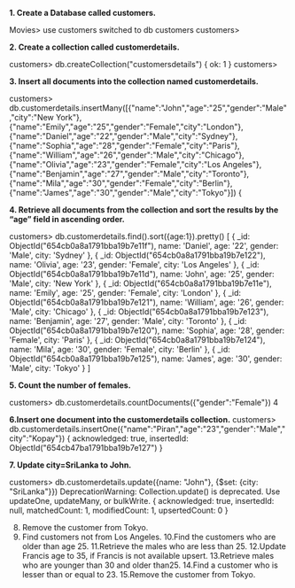 **1. Create a Database called customers.**

Movies> use customers
switched to db customers
customers>

**2. Create a collection called customerdetails.**

customers> db.createCollection("customersdetails")
{ ok: 1 }
customers>

**3. Insert all documents into the collection named   customerdetails.**

customers> db.customerdetails.insertMany([{"name":"John","age":"25","gender":"Male","city":"New York"},{"name":"Emily","age":"25","gender":"Female","city":"London"},{"name":"Daniel","age":"22","gender":"Male","city":"Sydney"},{"name":"Sophia","age":"28","gender":"Female","city":"Paris"},{"name":"William","age":"26","gender":"Male","city":"Chicago"},{"name":"Olivia","age":"23","gender":"Female","city":"Los Angeles"},{"name":"Benjamin","age":"27","gender":"Male","city":"Toronto"},{"name":"Mila","age":"30","gender":"Female","city":"Berlin"},{"name":"James","age":"30","gender":"Male","city":"Tokyo"}])
{

**4. Retrieve all documents from the collection and sort the results by the “age” field    in ascending order.**

customers> db.customerdetails.find().sort({age:1}).pretty()
[
  {
    _id: ObjectId("654cb0a8a1791bba19b7e11f"),
    name: 'Daniel',
    age: '22',
    gender: 'Male',
    city: 'Sydney'
  },
  {
    _id: ObjectId("654cb0a8a1791bba19b7e122"),
    name: 'Olivia',
    age: '23',
    gender: 'Female',
    city: 'Los Angeles'
  },
  {
    _id: ObjectId("654cb0a8a1791bba19b7e11d"),
    name: 'John',
    age: '25',
    gender: 'Male',
    city: 'New York'
  },
  {
    _id: ObjectId("654cb0a8a1791bba19b7e11e"),
    name: 'Emily',
    age: '25',
    gender: 'Female',
    city: 'London'
  },
  {
    _id: ObjectId("654cb0a8a1791bba19b7e121"),
    name: 'William',
    age: '26',
    gender: 'Male',
    city: 'Chicago'
  },
  {
    _id: ObjectId("654cb0a8a1791bba19b7e123"),
    name: 'Benjamin',
    age: '27',
    gender: 'Male',
    city: 'Toronto'
  },
  {
    _id: ObjectId("654cb0a8a1791bba19b7e120"),
    name: 'Sophia',
    age: '28',
    gender: 'Female',
    city: 'Paris'
  },
  {
    _id: ObjectId("654cb0a8a1791bba19b7e124"),
    name: 'Mila',
    age: '30',
    gender: 'Female',
    city: 'Berlin'
  },
  {
    _id: ObjectId("654cb0a8a1791bba19b7e125"),
    name: 'James',
    age: '30',
    gender: 'Male',
    city: 'Tokyo'
  }
]

**5. Count the number of females.**

customers> db.customerdetails.countDocuments({"gender":"Female"})
4

**6.Insert one document into the customerdetails collection.**
customers> db.customerdetails.insertOne({"name":"Piran","age":"23","gender":"Male","city":"Kopay"})
{
  acknowledged: true,
  insertedId: ObjectId("654cb47ba1791bba19b7e127")
}

**7. Update city=SriLanka to John.**

customers> db.customerdetails.update({name: "John"}, {$set: {city: "SriLanka"}})
DeprecationWarning: Collection.update() is deprecated. Use updateOne, updateMany, or bulkWrite.
{
  acknowledged: true,
  insertedId: null,
  matchedCount: 1,
  modifiedCount: 1,
  upsertedCount: 0
}

8. Remove the customer from Tokyo.
9.  Find customers not from Los Angeles.
10.Find the customers who are older than age 25.
11.Retrieve the males who are less than 25.
12.Update Francis age to 35, if Francis is not available upsert.
13.Retrieve males who are younger than 30 and older than25.
14.Find a customer who is lesser than or equal to 23.
15.Remove the customer from Tokyo.

